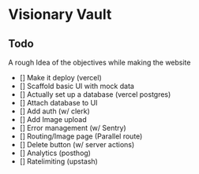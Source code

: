 # Visionary Vault

## Todo

A rough Idea of the objectives while making the website

- [] Make it deploy (vercel)
- [] Scaffold basic UI with mock data
- [] Actually set up a database (vercel postgres)
- [] Attach database to UI
- [] Add auth (w/ clerk)
- [] Add Image upload
- [] Error management (w/ Sentry)
- [] Routing/Image page (Parallel route)
- [] Delete button (w/ server actions)
- [] Analytics (posthog)
- [] Ratelimiting (upstash)
